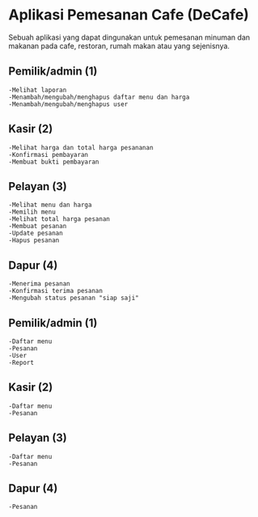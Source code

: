 # Aplikasi Pemesanan Cafe (DeCafe)
Sebuah aplikasi yang dapat dingunakan untuk pemesanan minuman dan makanan pada cafe, restoran, rumah makan atau yang sejenisnya.

## Pemilik/admin (1)
    -Melihat laporan
    -Menambah/mengubah/menghapus daftar menu dan harga
    -Menambah/mengubah/menghapus user
## Kasir (2)
    -Melihat harga dan total harga pesananan
    -Konfirmasi pembayaran
    -Membuat bukti pembayaran
## Pelayan (3)
    -Melihat menu dan harga
    -Memilih menu
    -Melihat total harga pesanan
    -Membuat pesanan
    -Update pesanan
    -Hapus pesanan
## Dapur (4)
    -Menerima pesanan
    -Konfirmasi terima pesanan
    -Mengubah status pesanan "siap saji"




## Pemilik/admin (1)
    -Daftar menu
    -Pesanan
    -User
    -Report
## Kasir (2)
    -Daftar menu
    -Pesanan
## Pelayan (3)
    -Daftar menu
    -Pesanan
## Dapur (4)
    -Pesanan